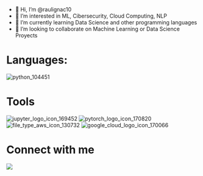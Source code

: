 - 👋 Hi, I’m @raulignac10
- 👀 I’m interested in ML, Cibersecurity, Cloud Computing, NLP
- 🌱 I’m currently learning Data Science and other programming languages
- 💞️ I’m looking to collaborate on Machine Learning or Data Science Proyects

# Languages:
![python_104451](https://user-images.githubusercontent.com/97913559/157898076-d4a573fc-0fe8-4cf4-ae53-9dd705b996fb.png)

# Tools

![jupyter_logo_icon_169452](https://user-images.githubusercontent.com/97913559/157900896-ab1f0a64-89f0-4d43-b42b-5037fdc2fc5d.png)
![pytorch_logo_icon_170820](https://user-images.githubusercontent.com/97913559/157900908-3b582814-ff49-48f0-8ae1-47a9044b5816.png)
![file_type_aws_icon_130732](https://user-images.githubusercontent.com/97913559/157903583-e73f9ed7-2cb0-48df-8c3c-51b386af71b5.png)
![google_cloud_logo_icon_170066](https://user-images.githubusercontent.com/97913559/157903591-c5020322-edd2-4087-b0d1-ddbe592f74cc.png)

# Connect with me

<a href="https://www.linkedin.com/in/reyes-santana-raul/"><img src="https://user-images.githubusercontent.com/97913559/157900924-ee4fecdf-6a24-43b8-a83b-1fd8c392d563.png" /></a>

<!---
raulignac10/raulignac10 is a ✨ special ✨ repository because its `README.md` (this file) appears on your GitHub profile.
You can click the Preview link to take a look at your changes.
--->
